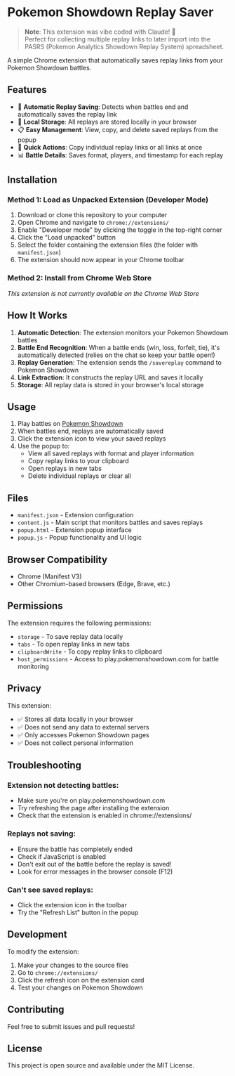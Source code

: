 # Pokemon Showdown Replay Saver

> **Note**: This extension was vibe coded with Claude! 🤖  
> Perfect for collecting multiple replay links to later import into the PASRS (Pokemon Analytics Showdown Replay System) spreadsheet.

A simple Chrome extension that automatically saves replay links from your Pokemon Showdown battles.

## Features

- 🎥 **Automatic Replay Saving**: Detects when battles end and automatically saves the replay link
- 💾 **Local Storage**: All replays are stored locally in your browser
- 📋 **Easy Management**: View, copy, and delete saved replays from the popup
- 🔗 **Quick Actions**: Copy individual replay links or all links at once
- 📊 **Battle Details**: Saves format, players, and timestamp for each replay

## Installation

### Method 1: Load as Unpacked Extension (Developer Mode)

1. Download or clone this repository to your computer
2. Open Chrome and navigate to `chrome://extensions/`
3. Enable "Developer mode" by clicking the toggle in the top-right corner
4. Click the "Load unpacked" button
5. Select the folder containing the extension files (the folder with `manifest.json`)
6. The extension should now appear in your Chrome toolbar

### Method 2: Install from Chrome Web Store
*This extension is not currently available on the Chrome Web Store*

## How It Works

1. **Automatic Detection**: The extension monitors your Pokemon Showdown battles
2. **Battle End Recognition**: When a battle ends (win, loss, forfeit, tie), it's automatically detected (relies on the chat so keep your battle open!)
3. **Replay Generation**: The extension sends the `/savereplay` command to Pokemon Showdown
4. **Link Extraction**: It constructs the replay URL and saves it locally
5. **Storage**: All replay data is stored in your browser's local storage

## Usage

1. Play battles on [Pokemon Showdown](https://play.pokemonshowdown.com/)
2. When battles end, replays are automatically saved
3. Click the extension icon to view your saved replays
4. Use the popup to:
   - View all saved replays with format and player information
   - Copy replay links to your clipboard
   - Open replays in new tabs
   - Delete individual replays or clear all

## Files

- `manifest.json` - Extension configuration
- `content.js` - Main script that monitors battles and saves replays
- `popup.html` - Extension popup interface
- `popup.js` - Popup functionality and UI logic

## Browser Compatibility

- Chrome (Manifest V3)
- Other Chromium-based browsers (Edge, Brave, etc.)

## Permissions

The extension requires the following permissions:
- `storage` - To save replay data locally
- `tabs` - To open replay links in new tabs
- `clipboardWrite` - To copy replay links to clipboard
- `host_permissions` - Access to play.pokemonshowdown.com for battle monitoring

## Privacy

This extension:
- ✅ Stores all data locally in your browser
- ✅ Does not send any data to external servers
- ✅ Only accesses Pokemon Showdown pages
- ✅ Does not collect personal information

## Troubleshooting

### Extension not detecting battles:
- Make sure you're on play.pokemonshowdown.com
- Try refreshing the page after installing the extension
- Check that the extension is enabled in chrome://extensions/

### Replays not saving:
- Ensure the battle has completely ended
- Check if JavaScript is enabled
- Don't exit out of the battle before the replay is saved!
- Look for error messages in the browser console (F12)

### Can't see saved replays:
- Click the extension icon in the toolbar
- Try the "Refresh List" button in the popup

## Development

To modify the extension:

1. Make your changes to the source files
2. Go to `chrome://extensions/`
3. Click the refresh icon on the extension card
4. Test your changes on Pokemon Showdown

## Contributing

Feel free to submit issues and pull requests!

## License

This project is open source and available under the MIT License.